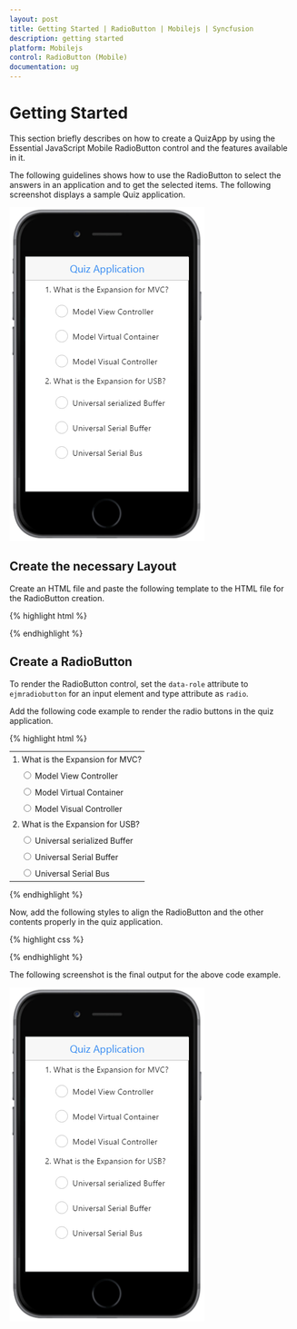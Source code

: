 ```yaml
---
layout: post
title: Getting Started | RadioButton | Mobilejs | Syncfusion
description: getting started
platform: Mobilejs
control: RadioButton (Mobile)
documentation: ug
---
```


# Getting Started

This section briefly describes on how to create a QuizApp by using the Essential JavaScript Mobile RadioButton control and the features available in it.

The following guidelines shows how to use the RadioButton to select the answers in an application and to get the selected items. The following screenshot displays a sample Quiz application.

![](Getting-Started_images/Getting-Started_img1.png)

## Create the necessary Layout

Create an HTML file and paste the following template to the HTML file for the RadioButton creation.

{% highlight html %}

<!DOCTYPE html>
<html>
<head>
    <meta name="viewport" content="width=device-width, initial-scale=1.0,maximum-scale=1.0, user-scalable=no" />
    <title>RadioButton</title>
    <link href="[http://cdn.syncfusion.com/{{ site.releaseversion }}/js/mobile/ej.mobile.all.min.css](http://cdn.syncfusion.com/{{ site.releaseversion }}/js/mobile/ej.mobile.all.min.css)" rel="stylesheet" />
    <script src="[https://cdn.syncfusion.com/js/assets/external/jquery-1.10.2.min.js](https://cdn.syncfusion.com/js/assets/external/jquery-1.10.2.min.js)"></script>
    <script src="[https://cdn.syncfusion.com/js/assets/external/jsrender.min.js](https://cdn.syncfusion.com/js/assets/external/jsrender.min.js)"></script>
    <script src="[http://cdn.syncfusion.com/{{ site.releaseversion }}/js/mobile/ej.mobile.all.min.js](http://cdn.syncfusion.com/{{ site.releaseversion }}/js/mobile/ej.mobile.all.min.js)"></script>
</head>
<body>
    <div align="center">
        <!-- Header control here-->
        <div id="Div1" data-role="ejmnavigationbar" data-ej-title="Quiz Application" data-ej-isrelative="true" data-ej-titlealignment="center"></div>
        <div id="Div2">
            <div>
                <!--RadioButton content here-->
            </div>
        </div>
        <!-- ScrollPanel control here-->
        <div id="Div3" data-role="ejmscrollpanel" data-ej-target="scroller"></div>
    </div>
</body>
</html>

{% endhighlight %}

## Create a RadioButton

To render the RadioButton control, set the `data-role` attribute to `ejmradiobutton` for an input element and type attribute as `radio`.

Add the following code example to render the radio buttons in the quiz application.

{% highlight html %}

<!--RadioButton content-->
   <table border="0" cellpadding="5">
        <tr>
            <td>
                1. What is the Expansion for MVC?
            </td>
        </tr>
        <tr>
            <td class="align">
                <input id="Radio1" name="radbtn" type="radio" data-role="ejmradiobutton" />
                <label for="Radio1" class="e-m-input-label">Model View Controller</label>
            </td>
        </tr>
        <tr>
            <td class="align">
                <input id="Radio2" name="radbtn" type="radio" data-role="ejmradiobutton" />
                <label for="Radio2" class="e-m-input-label">Model Virtual Container</label>
            </td>
        </tr>
        <tr>
            <td class="align">
                <input id="Radio3" name="radbtn" type="radio" data-role="ejmradiobutton" data-ej-text="Model Visual Controller" />
                <label for="Radio3" class="e-m-input-label">Model Visual Controller</label>
            </td>
        </tr>
        <tr>
            <td>
                2. What is the Expansion for USB?
            </td>
        </tr>
        <tr>
            <td class="align">
                <input id="Radio4" name="USB" type="radio" data-role="ejmradiobutton" />
                <label for="Radio4" class="e-m-input-label">Universal serialized Buffer</label>
            </td>
        </tr>
        <tr>
            <td class="align">
                <input id="Radio5" name="USB" type="radio" data-role="ejmradiobutton" />
                <label for="Radio5" class="e-m-input-label">Universal Serial Buffer</label>
            </td>
        </tr>
        <tr>
            <td class="align">
                <input id="Radio6" name="USB" type="radio" data-role="ejmradiobutton" />
                <label for="Radio6" class="e-m-input-label">Universal Serial Bus</label>
            </td>
        </tr>
    </table>

{% endhighlight %}

Now, add the following styles to align the RadioButton and the other contents properly in the quiz application.

{% highlight css %}

<style type="text/css">

td {
	padding: 5px;
}
td.align {
	padding-left: 20px;
}

</style>

{% endhighlight %}

The following screenshot is the final output for the above code example.

![](Getting-Started_images/Getting-Started_img1.png)